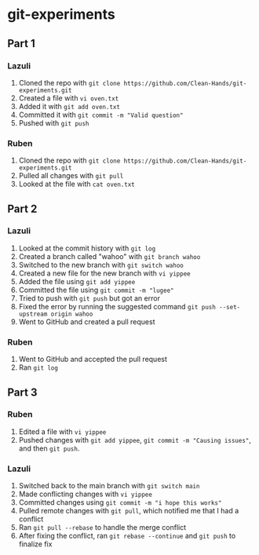 # git-experiments

## Part 1
### Lazuli
1. Cloned the repo with `git clone https://github.com/Clean-Hands/git-experiments.git`
2. Created a file with `vi oven.txt`
3. Added it with `git add oven.txt`
4. Committed it with `git commit -m "Valid question"`
5. Pushed with `git push`

### Ruben
1. Cloned the repo with `git clone https://github.com/Clean-Hands/git-experiments.git`
2. Pulled all changes with `git pull`
3. Looked at the file with `cat oven.txt`

## Part 2
### Lazuli
1. Looked at the commit history with `git log`
2. Created a branch called "wahoo" with `git branch wahoo`
3. Switched to the new branch with `git switch wahoo`
4. Created a new file for the new branch with `vi yippee`
5. Added the file using `git add yippee`
5. Committed the file using `git commit -m "lugee"`
6. Tried to push with `git push` but got an error
7. Fixed the error by running the suggested command `git push --set-upstream origin wahoo`
8. Went to GitHub and created a pull request

### Ruben
1. Went to GitHub and accepted the pull request
2. Ran `git log`

## Part 3
### Ruben
1. Edited a file with `vi yippee`
2. Pushed changes with `git add yippee`, `git commit -m "Causing issues"`, and then `git push`.

### Lazuli
1. Switched back to the main branch with `git switch main`
2. Made conflicting changes with `vi yippee`
3. Committed changes using `git commit -m "i hope this works"`
4. Pulled remote changes with `git pull`, which notified me that I had a conflict
5. Ran `git pull --rebase` to handle the merge conflict
6. After fixing the conflict, ran `git rebase --continue` and `git push` to finalize fix
